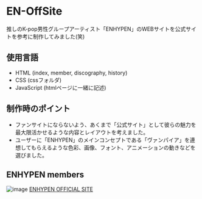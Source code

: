 # EN-OffSite
推しのK-pop男性グループアーティスト「ENHYPEN」のWEBサイトを公式サイトを参考に制作してみました(笑)

## 使用言語
- HTML (index, member, discography, history)
- CSS (cssフォルダ)
- JavaScript (htmlページに一緒に記述)
  
## 制作時のポイント
- ファンサイトにならないよう、あくまで「公式サイト」として彼らの魅力を最大限活かせるような内容とレイアウトを考えました。
- ユーザーに「ENHYPEN」のメインコンセプトである「ヴァンパイア」を連想してもらえるような色彩、画像、フォント、アニメーションの動きなどを選びました。
  
## ENHYPEN members
![image](https://github.com/Moemi0625/enhypen-OfficialSite/assets/86924333/09178c18-5b81-426b-a97c-919c73223ba7)
[ENHYPEN OFFICIAL SITE](https://beliftlab.com/artist/profile/ENHYPEN?lang=en)


